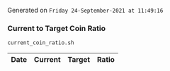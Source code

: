 Generated on `Friday 24-September-2021 at 11:49:16`

### Current to Target Coin Ratio
`current_coin_ratio.sh`

Date|Current|Target|Ratio
---|---|---|---
